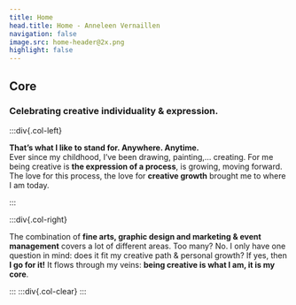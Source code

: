```yaml
---
title: Home
head.title: Home - Anneleen Vernaillen
navigation: false
image.src: home-header@2x.png
highlight: false
---
```

## Core

### Celebrating creative individuality & expression. 

:::div{.col-left}

**That’s what I like to stand for. Anywhere. Anytime.**<br>
Ever since my childhood, I’ve been drawing, painting,… creating. For me being creative is **the expression of a process**, is growing, moving forward. The love for this process, the love for **creative growth** brought me to where I am today. 

:::

:::div{.col-right}

The combination of **fine arts, graphic design and marketing & event management** covers a lot of different areas. Too many? No. I only have one question in mind: does it fit my creative path & personal growth? If yes, then **I go for it!** 
It flows through my veins: **being creative is what I am, it is my core**.

:::
:::div{.col-clear}
:::
